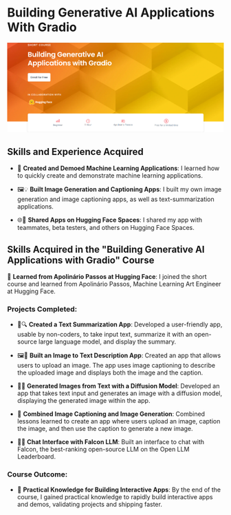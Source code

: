 # Building Generative AI Applications With Gradio
<p align="center">
  <img src="https://github.com/RomanRosa/Building-Generative-AI-Applications-with-Gradio/blob/main/Building%20Generative%20AI%20Applications%20with%20Gradio.png" alt="Building Generative AI Applications With Gradio">
</p>

## Skills and Experience Acquired

- 🚀 **Created and Demoed Machine Learning Applications**: I learned how to quickly create and demonstrate machine learning applications.

- 🖼️💡 **Built Image Generation and Captioning Apps**: I built my own image generation and image captioning apps, as well as text-summarization applications.

- 🌐🤝 **Shared Apps on Hugging Face Spaces**: I shared my app with teammates, beta testers, and others on Hugging Face Spaces.


## Skills Acquired in the "Building Generative AI Applications with Gradio" Course

🤗 **Learned from Apolinário Passos at Hugging Face**: I joined the short course and learned from Apolinário Passos, Machine Learning Art Engineer at Hugging Face.

### Projects Completed:

- 📝🔍 **Created a Text Summarization App**: Developed a user-friendly app, usable by non-coders, to take input text, summarize it with an open-source large language model, and display the summary.

- 🖼️📜 **Built an Image to Text Description App**: Created an app that allows users to upload an image. The app uses image captioning to describe the uploaded image and displays both the image and the caption.

- 🎨📸 **Generated Images from Text with a Diffusion Model**: Developed an app that takes text input and generates an image with a diffusion model, displaying the generated image within the app.

- 🔄 **Combined Image Captioning and Image Generation**: Combined lessons learned to create an app where users upload an image, caption the image, and then use the caption to generate a new image.

- 💬🤖 **Chat Interface with Falcon LLM**: Built an interface to chat with Falcon, the best-ranking open-source LLM on the Open LLM Leaderboard.

### Course Outcome:

- 🚀 **Practical Knowledge for Building Interactive Apps**: By the end of the course, I gained practical knowledge to rapidly build interactive apps and demos, validating projects and shipping faster.
